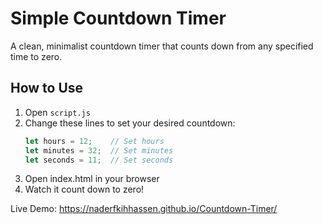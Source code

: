 # Simple Countdown Timer

A clean, minimalist countdown timer that counts down from any specified time to zero.


## How to Use
1. Open `script.js`
2. Change these lines to set your desired countdown:
   ```javascript
   let hours = 12;    // Set hours
   let minutes = 32;  // Set minutes  
   let seconds = 11;  // Set seconds
   ```
3. Open index.html in your browser
4. Watch it count down to zero!

Live Demo:
https://naderfkihhassen.github.io/Countdown-Timer/
